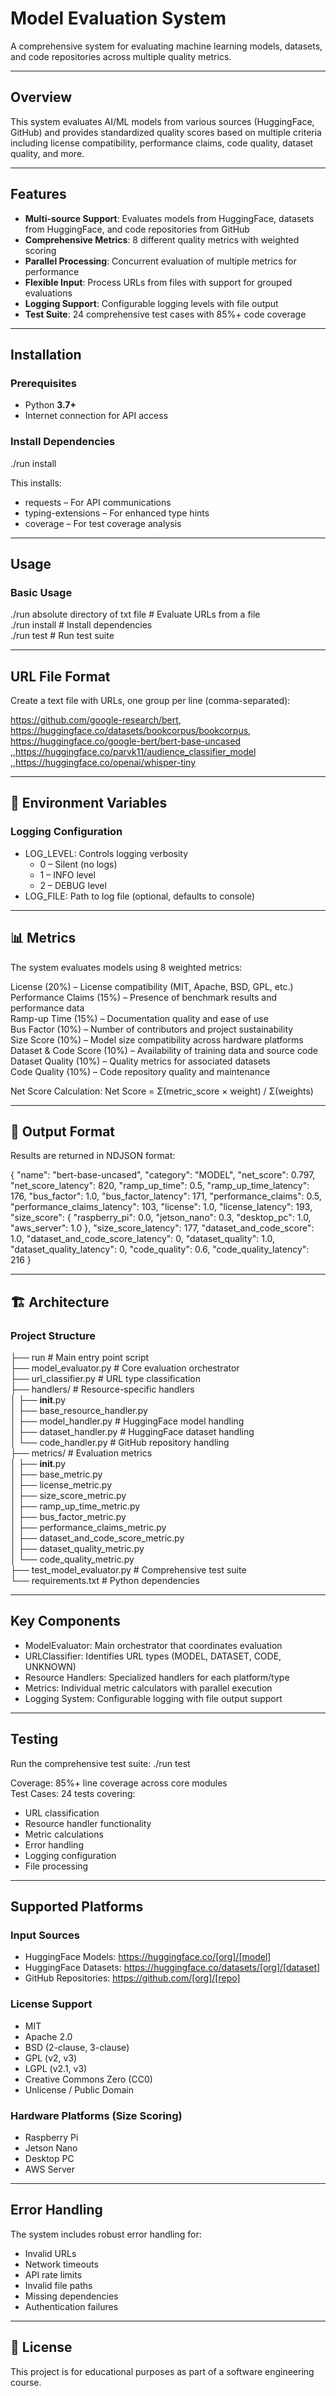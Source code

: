 # Model Evaluation System

A comprehensive system for evaluating machine learning models, datasets, and code repositories across multiple quality metrics.

---

## Overview
This system evaluates AI/ML models from various sources (HuggingFace, GitHub) and provides standardized quality scores based on multiple criteria including license compatibility, performance claims, code quality, dataset quality, and more.

---

## Features
- **Multi-source Support**: Evaluates models from HuggingFace, datasets from HuggingFace, and code repositories from GitHub  
- **Comprehensive Metrics**: 8 different quality metrics with weighted scoring  
- **Parallel Processing**: Concurrent evaluation of multiple metrics for performance  
- **Flexible Input**: Process URLs from files with support for grouped evaluations  
- **Logging Support**: Configurable logging levels with file output  
- **Test Suite**: 24 comprehensive test cases with 85%+ code coverage  

---

## Installation

### Prerequisites
- Python **3.7+**
- Internet connection for API access

### Install Dependencies
./run install

This installs:
- requests – For API communications  
- typing-extensions – For enhanced type hints  
- coverage – For test coverage analysis  

---

## Usage

### Basic Usage
./run absolute directory of txt file        # Evaluate URLs from a file  
./run install         # Install dependencies  
./run test            # Run test suite  

---

## URL File Format
Create a text file with URLs, one group per line (comma-separated):

https://github.com/google-research/bert, https://huggingface.co/datasets/bookcorpus/bookcorpus, https://huggingface.co/google-bert/bert-base-uncased  
,,https://huggingface.co/parvk11/audience_classifier_model  
,,https://huggingface.co/openai/whisper-tiny  

---

## 🔧 Environment Variables

### Logging Configuration
- LOG_LEVEL: Controls logging verbosity  
  - 0 – Silent (no logs)  
  - 1 – INFO level  
  - 2 – DEBUG level  
- LOG_FILE: Path to log file (optional, defaults to console)  

---

## 📊 Metrics

The system evaluates models using 8 weighted metrics:

License (20%) – License compatibility (MIT, Apache, BSD, GPL, etc.)  
Performance Claims (15%) – Presence of benchmark results and performance data  
Ramp-up Time (15%) – Documentation quality and ease of use  
Bus Factor (10%) – Number of contributors and project sustainability  
Size Score (10%) – Model size compatibility across hardware platforms  
Dataset & Code Score (10%) – Availability of training data and source code  
Dataset Quality (10%) – Quality metrics for associated datasets  
Code Quality (10%) – Code repository quality and maintenance  

Net Score Calculation:
Net Score = Σ(metric_score × weight) / Σ(weights)  

---

## 📑 Output Format
Results are returned in NDJSON format:

{
  "name": "bert-base-uncased",
  "category": "MODEL",
  "net_score": 0.797,
  "net_score_latency": 820,
  "ramp_up_time": 0.5,
  "ramp_up_time_latency": 176,
  "bus_factor": 1.0,
  "bus_factor_latency": 171,
  "performance_claims": 0.5,
  "performance_claims_latency": 103,
  "license": 1.0,
  "license_latency": 193,
  "size_score": {
    "raspberry_pi": 0.0,
    "jetson_nano": 0.3,
    "desktop_pc": 1.0,
    "aws_server": 1.0
  },
  "size_score_latency": 177,
  "dataset_and_code_score": 1.0,
  "dataset_and_code_score_latency": 0,
  "dataset_quality": 1.0,
  "dataset_quality_latency": 0,
  "code_quality": 0.6,
  "code_quality_latency": 216
}

---

## 🏗️ Architecture

### Project Structure
├── run                     # Main entry point script  
├── model_evaluator.py      # Core evaluation orchestrator  
├── url_classifier.py       # URL type classification  
├── handlers/               # Resource-specific handlers  
│   ├── __init__.py  
│   ├── base_resource_handler.py  
│   ├── model_handler.py    # HuggingFace model handling  
│   ├── dataset_handler.py  # HuggingFace dataset handling  
│   └── code_handler.py     # GitHub repository handling  
├── metrics/                # Evaluation metrics  
│   ├── __init__.py  
│   ├── base_metric.py  
│   ├── license_metric.py  
│   ├── size_score_metric.py  
│   ├── ramp_up_time_metric.py  
│   ├── bus_factor_metric.py  
│   ├── performance_claims_metric.py  
│   ├── dataset_and_code_score_metric.py  
│   ├── dataset_quality_metric.py  
│   └── code_quality_metric.py  
├── test_model_evaluator.py # Comprehensive test suite  
└── requirements.txt        # Python dependencies  

---

## Key Components
- ModelEvaluator: Main orchestrator that coordinates evaluation  
- URLClassifier: Identifies URL types (MODEL, DATASET, CODE, UNKNOWN)  
- Resource Handlers: Specialized handlers for each platform/type  
- Metrics: Individual metric calculators with parallel execution  
- Logging System: Configurable logging with file output support  

---

## Testing
Run the comprehensive test suite:
./run test  

Coverage: 85%+ line coverage across core modules  
Test Cases: 24 tests covering:  
- URL classification  
- Resource handler functionality  
- Metric calculations  
- Error handling  
- Logging configuration  
- File processing  

---

## Supported Platforms

### Input Sources
- HuggingFace Models: https://huggingface.co/[org]/[model]  
- HuggingFace Datasets: https://huggingface.co/datasets/[org]/[dataset]  
- GitHub Repositories: https://github.com/[org]/[repo]  

### License Support
- MIT  
- Apache 2.0  
- BSD (2-clause, 3-clause)  
- GPL (v2, v3)  
- LGPL (v2.1, v3)  
- Creative Commons Zero (CC0)  
- Unlicense / Public Domain  

### Hardware Platforms (Size Scoring)
- Raspberry Pi  
- Jetson Nano  
- Desktop PC  
- AWS Server  

---

## Error Handling
The system includes robust error handling for:  
- Invalid URLs  
- Network timeouts  
- API rate limits  
- Invalid file paths  
- Missing dependencies  
- Authentication failures  

---

## 📄 License
This project is for educational purposes as part of a software engineering course.
